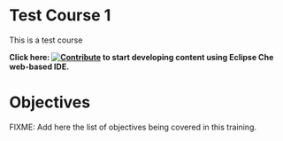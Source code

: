 # Test Course 1

This is a test course

**Click here: [![Contribute](https://www.eclipse.org/che/contribute.svg)](https://192.168.49.2.nip.io/#https://github.com/rsriniva/test-course1) to start developing content using Eclipse Che web-based IDE.**

# Objectives

FIXME: Add here the list of objectives being covered in this training.

